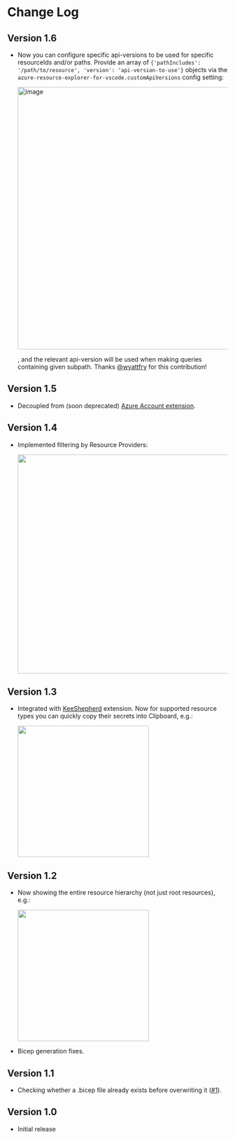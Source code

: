 # Change Log

## Version 1.6

- Now you can configure specific api-versions to be used for specific resourceIds and/or paths. Provide an array of `{'pathIncludes': '/path/to/resource', 'version': 'api-version-to-use'}` objects via the `azure-resource-explorer-for-vscode.customApiVersions` config setting:

    <img width="599" alt="image" src="https://github.com/user-attachments/assets/0f49364f-ccc9-4731-a93a-985091ab355e" />

  , and the relevant api-version will be used when making queries containing given subpath.
  Thanks [@wyattfry](https://github.com/wyattfry) for this contribution!

## Version 1.5

- Decoupled from (soon deprecated) [Azure Account extension](https://marketplace.visualstudio.com/items?itemName=ms-vscode.azure-account).

## Version 1.4

- Implemented filtering by Resource Providers:

  <img width="500px" src="https://github.com/scale-tone/azure-resource-explorer-vscode/assets/5447190/ccd9ea59-d72e-48da-909b-7232cf20b14f"/>

## Version 1.3

- Integrated with [KeeShepherd](https://marketplace.visualstudio.com/items?itemName=kee-shepherd.kee-shepherd-vscode) extension. Now for supported resource types you can quickly copy their secrets into Clipboard, e.g.:

  <img width="300px" src="https://github.com/scale-tone/azure-resource-explorer-vscode/assets/5447190/3dc121a8-fe40-42f5-adc0-4b8f690555ae"/>

## Version 1.2

- Now showing the entire resource hierarchy (not just root resources), e.g.:

  <img width="300px" src="https://github.com/scale-tone/azure-resource-explorer-vscode/assets/5447190/4d64bf91-758f-4663-8c2b-d8db1201eeda" />

- Bicep generation fixes.

## Version 1.1

- Checking whether a .bicep file already exists before overwriting it ([#1](https://github.com/scale-tone/azure-resource-explorer-vscode/issues/1)).

## Version 1.0

- Initial release
